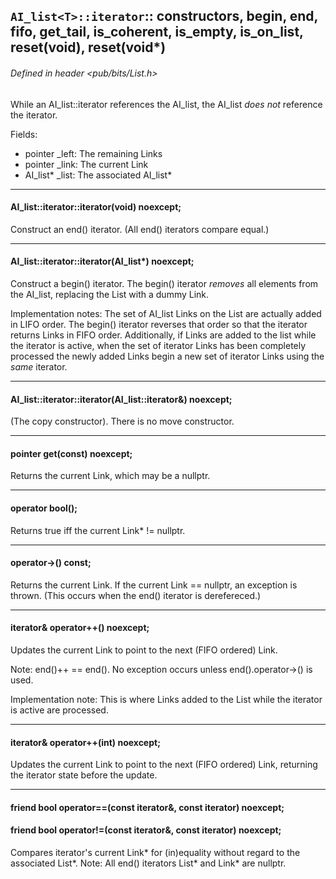 <!-- -------------------------------------------------------------------------
//
//       Copyright (c) 2023 Frank Eskesen.
//
//       This file is free content, distributed under the MIT license.
//       (See accompanying file LICENSE.MIT or the original contained
//       within https://opensource.org/licenses/MIT)
//
//----------------------------------------------------------------------------
//
// Title-
//       ~/doc/cpp/pub_list-ai_iter.md
//
// Purpose-
//       List.h reference manual: AI_list iterator
//
// Last change date-
//       2023/07/28
//
-------------------------------------------------------------------------- -->
## `AI_list<T>::iterator`:: constructors, begin, end, fifo, get_tail, is_coherent, is_empty, is_on_list, reset(void), reset(void*)

###### Defined in header <pub/bits/List.h>

While an AI_list::iterator references the AI_list, the AI_list *does not*
reference the iterator.

Fields:
- pointer _left: The remaining Links
- pointer _link: The current Link
- AI_list* _list: The associated AI_list<T>*

---
#### AI_list::iterator::iterator(void) noexcept;
Construct an end() iterator.
(All end() iterators compare equal.)

---
#### AI_list::iterator::iterator(AI_list*) noexcept;
Construct a begin() iterator.
The begin() iterator *removes* all elements from the AI_list, replacing the
List with a dummy Link.

Implementation notes:
The set of AI_list Links on the List are actually added in LIFO order.
The begin() iterator reverses that order so that the iterator returns Links
in FIFO order.
Additionally, if Links are added to the list while the iterator is active,
when the set of iterator Links has been completely processed the newly added
Links begin a new set of iterator Links using the *same* iterator.

---
#### AI_list::iterator::iterator(AI_list::iterator&) noexcept;
(The copy constructor). There is no move constructor.

---
#### pointer get(const) noexcept;
Returns the current Link, which may be a nullptr.

---
#### operator bool();
Returns true iff the current Link* != nullptr.

---
#### operator->() const;
Returns the current Link.
If the current Link == nullptr, an exception is thrown.
(This occurs when the end() iterator is derefereced.)

---
#### iterator& operator++() noexcept;
Updates the current Link to point to the next (FIFO ordered) Link.

Note: end()++ == end().
No exception occurs unless end().operator->() is used.

Implementation note: This is where Links added to the List while the iterator
is active are processed.

---
#### iterator& operator++(int) noexcept;
Updates the current Link to point to the next (FIFO ordered) Link,
returning the iterator state before the update.

---
#### friend bool operator==(const iterator&, const iterator) noexcept;
#### friend bool operator!=(const iterator&, const iterator) noexcept;
Compares iterator's current Link* for (in)equality
without regard to the associated List*.
Note: All end() iterators List* and Link* are nullptr.
